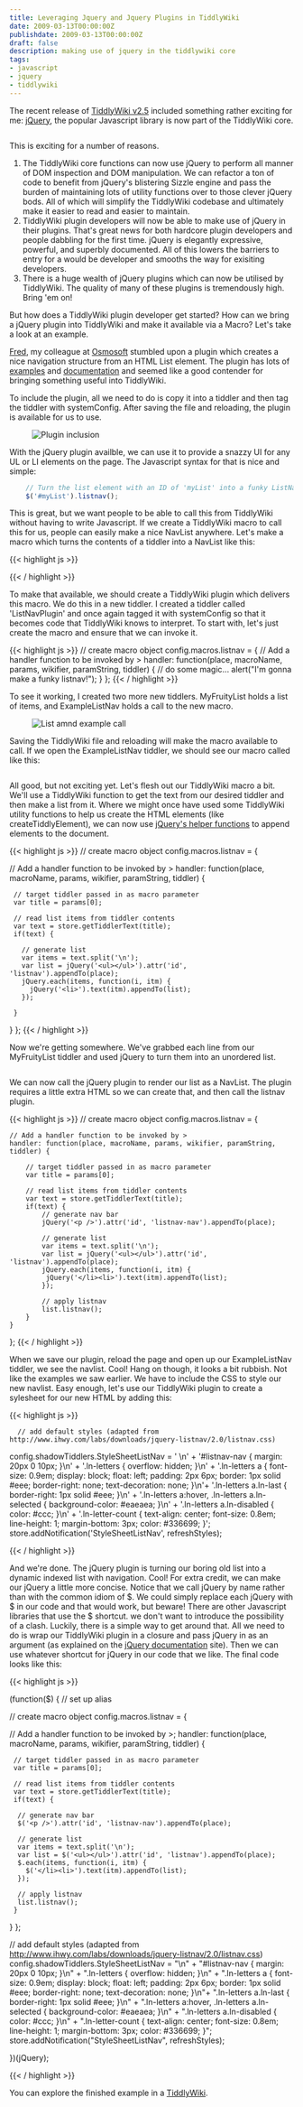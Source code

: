 ```yaml
---
title: Leveraging Jquery and Jquery Plugins in TiddlyWiki
date: 2009-03-13T00:00:00Z
publishdate: 2009-03-13T00:00:00Z
draft: false
description: making use of jquery in the tiddlywiki core
tags:
- javascript
- jquery
- tiddlywiki
---
```


The recent release of <a href="http://tiddlywiki.com/">TiddlyWiki v2.5</a> included something rather exciting for me: <a href="http://jquery.com">jQuery</a>, the popular Javascript library is now part of the TiddlyWiki core.

<img src="/images/jquery-logo-large.jpg" alt=""></figure>
<!--more-->



<p>This is exciting for a number of reasons.</p>
<ol>
    <li>The TiddlyWiki core functions can now use jQuery to perform all manner of DOM inspection and DOM manipulation.  We can refactor a ton of code to benefit from jQuery's blistering Sizzle engine and pass the burden of maintaining lots of utility functions over to those clever jQuery bods. All of which will simplify the TiddlyWiki codebase and ultimately make it easier to read and easier to maintain.</li>
    <li>TiddlyWiki plugin developers will now be able to make use of jQuery in their plugins. That's great news for both hardcore plugin developers and people dabbling for the first time.  jQuery is elegantly expressive, powerful, and superbly documented.  All of this lowers the barriers to entry for a would be developer and smooths the way for exisiting developers.</li>
    <li>There is a huge wealth of jQuery plugins which can now be utilised by TiddlyWiki.  The quality of many of these plugins is tremendously high. Bring 'em on!</li>
</ol>
<p>
    But how does a TiddlyWiki plugin developer get started? How can we bring a jQuery plugin into TiddlyWiki and make it available via a Macro?  Let's take a look at an example.
</p>
<p>
    <a href="http://fnd.lewcid.org/blog/" title="FND's Blag: Just Another Personal Wobsite">Fred</a>, my colleague at <a href="http://osmosoft.com/" title="osmosoft - open source applications from BT">Osmosoft</a> stumbled upon a plugin which creates a nice navigation structure from an HTML List element.  The plugin has lots of <a href="http://www.ihwy.com/Labs/Demos/Current/jquery-listnav-plugin.aspx" title="ListNav plugin examples">examples</a> and <a href="http://www.ihwy.com/Labs/jquery-listnav-plugin.aspx" title="jQuery listnav plugin - Javascript list navigation control">documentation</a> and seemed like a good contender for bringing something useful into TiddlyWiki.
</p>
<p>
    To include the plugin, all we need to do is copy it into a tiddler and then tag the tiddler with systemConfig. After saving the file and reloading, the plugin is available for us to use.
</p>
<figure><img alt="Plugin inclusion" src="/images/plugin_inclusion.jpg" /></figure>
<p>
    With the jQuery plugin availble, we can use it to provide a snazzy UI for any UL or LI elements on the page. The Javascript syntax for that is nice and simple:
</p>

``` js
    // Turn the list element with an ID of 'myList' into a funky ListNav
    $('#myList').listnav();
```

<p>
     This is great, but we want people to be able to call this from TiddlyWiki without having to write Javascript. If we create a TiddlyWiki macro to call this for us, people can easily make a nice NavList anywhere. Let's make a macro which turns the contents of a tiddler into a NavList like this:
</p>


{{< highlight js >}}
>
{{< / highlight >}}


<p>
    To make that available, we should create a TiddlyWiki plugin which delivers this macro. We do this in a new tiddler.  I created a tiddler called 'ListNavPlugin' and once again tagged it with systemConfig so that it becomes code that TiddlyWiki knows to interpret. To start with, let's just create the macro and ensure that we can invoke it.
</p>

{{< highlight js >}}
// create macro object
 config.macros.listnav = {
   // Add a handler function to be invoked by >
   handler: function(place, macroName, params, wikifier, paramString, tiddler) {
     // do some magic...
     alert("I'm gonna make a funky listnav!");
   }
 };
{{< / highlight >}}

<p>
    To see it working, I created two more new tiddlers. MyFruityList holds a list of items, and ExampleListNav holds a call to the new macro.
</p>
<figure><img alt="List amnd example call" src="/images/list-and-example-call.jpg" /></figure>
<p>
     Saving the TiddlyWiki file and reloading will make the macro available to call. If we open the ExampleListNav tiddler, we should see our macro called like this:
</p>
<figure><img alt="" src="/images/macro-called-1.jpg" /></figure>
<p>
    All good, but not exciting yet. Let's flesh out our TiddlyWiki macro a bit.  We'll use a TiddlyWiki function to get the text from our desired tiddler and then make a list from it.  Where we might once have used some TiddlyWiki utility functions to help us create the HTML elements (like createTiddlyElement), we can now use <a href="http://docs.jquery.com/Manipulation">jQuery's helper functions</a> to append elements to the document.
</p>

{{< highlight js >}}
// create macro object
 config.macros.listnav = {

   // Add a handler function to be invoked by >
   handler: function(place, macroName, params, wikifier, paramString, tiddler) {

     // target tiddler passed in as macro parameter
     var title = params[0];

     // read list items from tiddler contents
     var text = store.getTiddlerText(title);
     if(text) {

       // generate list
       var items = text.split('\n');
       var list = jQuery('<ul></ul>').attr('id', 'listnav').appendTo(place);
       jQuery.each(items, function(i, itm) {
         jQuery('<li>').text(itm).appendTo(list);
       });

     }
   }
 };
{{< / highlight >}}

<p>
    Now we're getting somewhere. We've grabbed each line from our MyFruityList tiddler and used jQuery to turn them into an unordered list.
</p>
<figure><img alt="" src="/images/example-list-created.jpg" /></figure>
<p>
    We can now call the jQuery plugin to render our list as a NavList. The plugin requires a little extra HTML so we can create that, and then call the listnav plugin.
</p>


{{< highlight js >}}
// create macro object
config.macros.listnav = {

    // Add a handler function to be invoked by >
    handler: function(place, macroName, params, wikifier, paramString, tiddler) {

        // target tiddler passed in as macro parameter
        var title = params[0];

        // read list items from tiddler contents
        var text = store.getTiddlerText(title);
        if(text) {
            // generate nav bar
            jQuery('<p />').attr('id', 'listnav-nav').appendTo(place);

            // generate list
            var items = text.split('\n');
            var list = jQuery('<ul></ul>').attr('id', 'listnav').appendTo(place);
            jQuery.each(items, function(i, itm) {
             jQuery('</li><li>').text(itm).appendTo(list);
            });

            // apply listnav
            list.listnav();
        }
    }
};
{{< / highlight >}}




<p>
    When we save our plugin, reload the page and open up our ExampleListNav tiddler, we see the navlist. Cool! Hang on though, it looks a bit rubbish. Not like the examples we saw earlier.  We have to include the CSS to style our new navlist.  Easy enough, let's use our TiddlyWiki plugin to create a sylesheet for our new HTML by adding this:
</p>

{{< highlight js >}}

      // add default styles (adapted from http://www.ihwy.com/labs/downloads/jquery-listnav/2.0/listnav.css)
   config.shadowTiddlers.StyleSheetListNav = '  \n' +
   '#listnav-nav { margin: 20px 0 10px; }\n' +
   '.ln-letters { overflow: hidden; }\n' +
   '.ln-letters a { font-size: 0.9em; display: block; float: left; padding: 2px 6px; border: 1px solid #eee; border-right: none; text-decoration: none; }\n'+
   '.ln-letters a.ln-last { border-right: 1px solid #eee; }\n' +
   '.ln-letters a:hover, .ln-letters a.ln-selected { background-color: #eaeaea; }\n' +
   '.ln-letters a.ln-disabled { color: #ccc; }\n' +
   '.ln-letter-count { text-align: center; font-size: 0.8em; line-height: 1; margin-bottom: 3px; color: #336699; }';
   store.addNotification('StyleSheetListNav', refreshStyles);

{{< / highlight >}}

<p>
    And we're done.  The jQuery plugin is turning our boring old list into a dynamic indexed list with navigation. Cool!  For extra credit, we can make our jQuery a little more concise. Notice that we call jQuery by name rather than with the common idiom of $.  We could simply replace each jQuery with $ in our code and that would work, but beware!  There are other Javascript libraries that use the $ shortcut.  we don't want to introduce the possibility of a clash.  Luckily, there is a simple way to get around that.  All we need to do is wrap our TiddlyWiki plugin in a closure and pass jQuery in as an argument (as explained on the <a href="http://docs.jquery.com/Plugins/Authoring#Custom_Alias_in_plugin_code" title="Plugins/Authoring - jQuery JavaScript Library">jQuery documentation</a> site).  Then we can use whatever shortcut for jQuery in our code that we like.  The final code looks like this:
</p>

{{< highlight js >}}

(function($) { // set up alias

   // create macro object
   config.macros.listnav = {

   // Add a handler function to be invoked by >;
   handler: function(place, macroName, params, wikifier, paramString, tiddler) {

     // target tiddler passed in as macro parameter
     var title = params[0];

     // read list items from tiddler contents
     var text = store.getTiddlerText(title);
     if(text) {

      // generate nav bar
      $('<p />').attr('id', 'listnav-nav').appendTo(place);

      // generate list
      var items = text.split('\n');
      var list = $('<ul></ul>').attr('id', 'listnav').appendTo(place);
      $.each(items, function(i, itm) {
        $('</li><li>').text(itm).appendTo(list);
      });

      // apply listnav
      list.listnav();
     }
   }
 };

   // add default styles (adapted from <a href="http://www.ihwy.com/labs/downloads/jquery-listnav/2.0/listnav.css)">http://www.ihwy.com/labs/downloads/jquery-listnav/2.0/listnav.css)</a>
   config.shadowTiddlers.StyleSheetListNav = "\n" +
   "#listnav-nav { margin: 20px 0 10px; }\n" +
   ".ln-letters { overflow: hidden; }\n" +
   ".ln-letters a { font-size: 0.9em; display: block; float: left; padding: 2px 6px; border: 1px solid #eee; border-right: none; text-decoration: none; }\n"+
   ".ln-letters a.ln-last { border-right: 1px solid #eee; }\n" +
   ".ln-letters a:hover, .ln-letters a.ln-selected { background-color: #eaeaea; }\n" +
   ".ln-letters a.ln-disabled { color: #ccc; }\n" +
   ".ln-letter-count { text-align: center; font-size: 0.8em; line-height: 1; margin-bottom: 3px; color: #336699; }";
   store.addNotification("StyleSheetListNav", refreshStyles);

 })(jQuery);

{{< / highlight >}}

<p>
    You can explore the finished example in a <a href="http://static.hawksworx.com/listnavplugin.html" title="ListNavPlugin example TiddlyWiki"> TiddlyWiki</a>.
</p>
